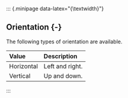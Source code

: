 ::: {.minipage data-latex="{\textwidth}"}
## Orientation {-}

The following types of orientation are available.

**Value**   |   **Description**
| :-- | :-- |
Horizontal   |   Left and right.
Vertical   |   Up and down.
:::
